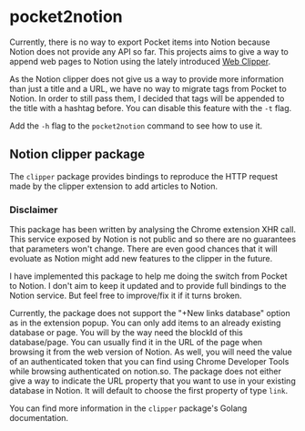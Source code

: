 # pocket2notion

Currently, there is no way to export Pocket items into Notion because Notion does not provide any API so far.
This projects aims to give a way to append web pages to Notion using the lately introduced [Web Clipper](https://www.notion.so/Web-Clipper-ba54b19ecaeb466b8070b9e683c5fce1).

As the Notion clipper does not give us a way to provide more information than just a title and a URL, we have no way to migrate tags from Pocket to Notion. In order to still pass them, I decided that tags will be appended to the title with a hashtag before. You can disable this feature with the `-t` flag.

Add the `-h` flag to the `pocket2notion` command to see how to use it.

## Notion clipper package

The `clipper` package provides bindings to reproduce the HTTP request made by the clipper extension to add articles to Notion.

### **Disclaimer**
This package has been written by analysing the Chrome extension XHR call. This service exposed by Notion is not public and so there are no guarantees that parameters won't change.
There are even good chances that it will evoluate as Notion might add new features to the clipper in the future.

I have implemented this package to help me doing the switch from Pocket to Notion. I don't aim to keep it updated and to provide full bindings to the Notion service. But feel free to improve/fix it if it turns broken. 

Currently, the package does not support the "+New links database" option as in the extension popup. You can only add items to an already existing database or page. You will by the way need the blockId of this database/page. You can usually find it in the URL of the page when browsing it from the web version of Notion. As well, you will need the value of an authenticated token that you can find using Chrome Developer Tools while browsing authenticated on notion.so. The package does not either give a way to indicate the URL property that you want to use in your existing database in Notion. It will default to choose the first property of type `link`. 

You can find more information in the `clipper` package's Golang documentation.
